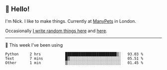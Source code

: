 ## 👋 Hello! 

I'm Nick. I like to make things. Currently at [ManyPets](https://manypets.com) in London.

Occasionally [I write random things here](https://nicksnell.com) and [here](https://twitter.com/nicksnell).

-------

🚀 This week I've been using

<!--START_SECTION:waka-->

```text
Python     2 hrs           ███████████████████████▒░   93.03 %
Text       7 mins          █▒░░░░░░░░░░░░░░░░░░░░░░░   05.51 %
Other      1 min           ▒░░░░░░░░░░░░░░░░░░░░░░░░   01.45 %
```

<!--END_SECTION:waka-->
